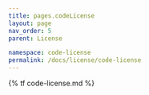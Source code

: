 ```yaml
---
title: pages.codeLicense
layout: page
nav_order: 5
parent: License

namespace: code-license
permalink: /docs/license/code-license
---
```

{% tf code-license.md %}